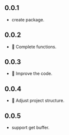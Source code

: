 ## 0.0.1

* create package.

## 0.0.2

* 🚀 Complete functions.

## 0.0.3

* 🚀 Improve the code.
## 0.0.4

* 🚀 Adjust project structure.
## 0.0.5

* support get buffer.